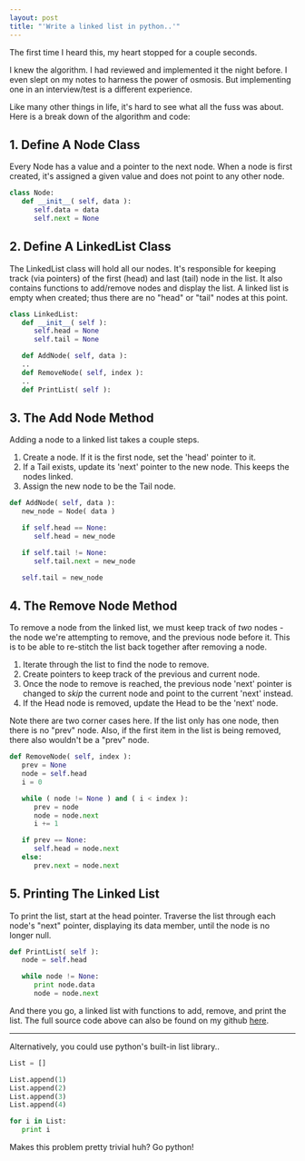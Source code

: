 ```yaml
---
layout: post
title: "'Write a linked list in python..'"
---
```


The first time I heard this, my heart stopped for a couple seconds.

I knew the algorithm. I had reviewed and implemented it the night before. I even slept on my notes to harness the power of osmosis. But implementing one in an interview/test is a different experience.

Like many other things in life, it's hard to see what all the fuss was about. Here is a break down of the algorithm and code:

## 1. Define A Node Class ##

Every Node has a value and a pointer to the next node. When a node is first created, it's assigned a given value and does not point to any other node.

``` python
class Node:
   def __init__( self, data ):
      self.data = data
      self.next = None
```

## 2. Define A LinkedList Class ##

The LinkedList class will hold all our nodes. It's responsible for keeping track (via pointers) of the first (head) and last (tail) node in the list. It also contains functions to add/remove nodes and display the list. A linked list is empty when created; thus there are no "head" or "tail" nodes at this point.

``` python
class LinkedList:
   def __init__( self ):
      self.head = None
      self.tail = None

   def AddNode( self, data ):
   ..
   def RemoveNode( self, index ):
   ..
   def PrintList( self ):
```

## 3. The Add Node Method ##

Adding a node to a linked list takes a couple steps.

1. Create a node. If it is the first node, set the 'head' pointer to it.
2. If a Tail exists, update its 'next' pointer to the new node. This keeps the nodes linked.
3. Assign the new node to be the Tail node.

``` python
def AddNode( self, data ):
   new_node = Node( data )

   if self.head == None:
      self.head = new_node

   if self.tail != None:
      self.tail.next = new_node

   self.tail = new_node
```

## 4. The Remove Node Method ##

To remove a node from the linked list, we must keep track of *two* nodes - the node we're attempting to remove, and the previous node before it. This is to be able to re-stitch the list back together after removing a node.

1. Iterate through the list to find the node to remove.
2. Create pointers to keep track of the previous and current node.
3. Once the node to remove is reached, the previous node 'next' pointer is changed to *skip* the current node and point to the current 'next' instead.
4. If the Head node is removed, update the Head to be the 'next' node.

Note there are two corner cases here. If the list only has one node, then there is no "prev" node. Also, if the first item in the list is being removed, there also wouldn't be a "prev" node.

``` python
def RemoveNode( self, index ):
   prev = None
   node = self.head
   i = 0

   while ( node != None ) and ( i < index ):
      prev = node
      node = node.next
      i += 1

   if prev == None:
      self.head = node.next
   else:
      prev.next = node.next
```

## 5. Printing The Linked List ##

To print the list, start at the head pointer. Traverse the list through each node's "next" pointer, displaying its data member, until the node is no longer null.<br />

``` python
def PrintList( self ):
   node = self.head

   while node != None:
      print node.data
      node = node.next
```

And there you go, a linked list with functions to add, remove, and print the list. The full source code above can also be found on my github <a href="https://github.com/alexle/Linked-List/blob/master/linked.py">here</a>.<br />

---------

Alternatively, you could use python's built-in list library..<br />

``` python
List = []

List.append(1)
List.append(2)
List.append(3)
List.append(4)

for i in List:
   print i
```

Makes this problem pretty trivial huh? Go python!
